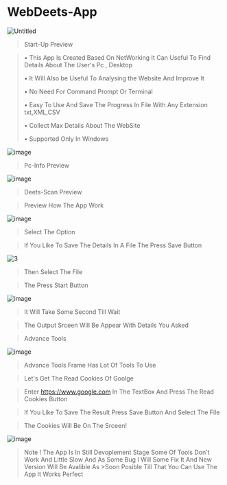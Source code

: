 # WebDeets-App

![Untitled](https://user-images.githubusercontent.com/107568580/201525550-c4de209d-1d8a-4c6a-87c9-71fb2733b5e2.png)

>Start-Up Preview

>• This App Is Created Based On NetWorking It Can Useful To Find Details About The User's Pc , Desktop
>
>• It Will Also be Useful To Analysing the Website And Improve It
>
>• No Need For Command Prompt Or Terminal
>
>• Easy To Use And Save The Progress In File With Any Extension txt,XML,CSV
>
>• Collect Max Details About The WebSite 
>
>• Supported Only In Windows

![image](https://user-images.githubusercontent.com/107568580/201525594-97e809ec-ebef-4524-828c-84a04cf65a5c.png)

> Pc-Info Preview

![image](https://user-images.githubusercontent.com/107568580/201525637-5f208e42-84b7-4a0c-b2b1-b9e3d0680776.png)

> Deets-Scan Preview
 
 >Preview How The App Work
 
![image](https://user-images.githubusercontent.com/107568580/201525681-ee1967ec-6969-4639-ac36-1bf16d343b0f.png)

>Select The Option 

> If You Like To Save The Details In A File The Press Save Button 

![3](https://user-images.githubusercontent.com/107568580/198607863-95029bd2-b214-4607-9728-41e31be14282.png)
 
>Then Select The File

>The Press Start Button

![image](https://user-images.githubusercontent.com/107568580/201525808-32e8285b-e105-4c36-b18b-bbf3d9ab1992.png)

>It Will Take Some Second Till Wait 

>The Output Srceen Will Be Appear With Details You Asked 

> Advance Tools 

![image](https://user-images.githubusercontent.com/107568580/201525906-12757182-a25f-48f6-8290-953e85b6f57e.png)

>Advance Tools Frame Has Lot Of Tools To Use 

>Let's Get The Read Cookies Of Goolge 

>Enter https://www.google.com In The TextBox And Press The Read Cookies Button 

>If You Like To Save The Result Press Save Button And Select The File 

>The Cookies Will Be On The Srceen!

![image](https://user-images.githubusercontent.com/107568580/201525920-b694d9f9-28b3-4642-a9af-f46191797224.png)

>Note ! The App Is In Still Devoplement Stage Some Of Tools Don't Work And Little Slow And As Some Bug I Will Some Fix It And New Version Will Be Avalible As >Soon Posible Till That You Can Use The App It Works Perfect 
